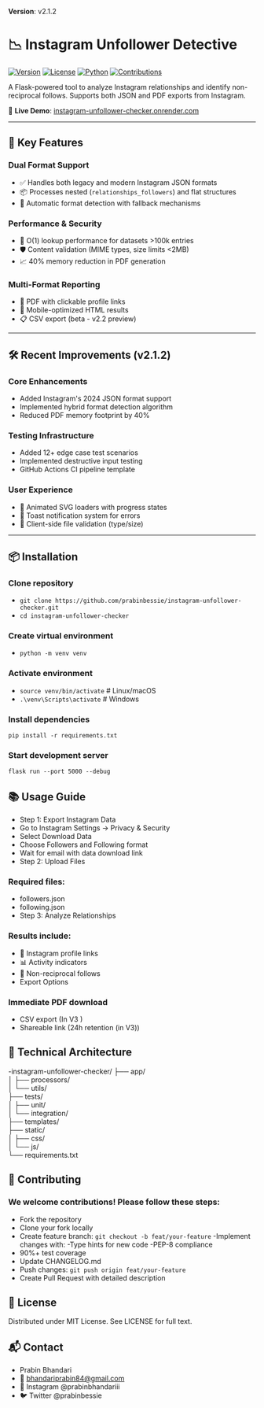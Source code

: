 **Version**: v2.1.2
# 📉 Instagram Unfollower Detective

[![Version](https://img.shields.io/badge/version-2.1.2-blue.svg)](https://github.com/prabinbessie/instagram-unfollower-checker/releases)
[![License](https://img.shields.io/badge/license-MIT-green.svg)](LICENSE)
[![Python](https://img.shields.io/badge/python-3.9%2B-blue.svg)](https://www.python.org/)
[![Contributions](https://img.shields.io/badge/contributions-welcome-brightgreen.svg)](CONTRIBUTING.md)

A Flask-powered tool to analyze Instagram relationships and identify non-reciprocal follows. Supports both JSON and PDF exports from Instagram.

🔗 **Live Demo**: [instagram-unfollower-checker.onrender.com](https://instagram-unfollower-checker.onrender.com)

---

## 🚀 Key Features

### Dual Format Support
- ✅ Handles both legacy and modern Instagram JSON formats
- 📦 Processes nested (`relationships_followers`) and flat structures
- 🧩 Automatic format detection with fallback mechanisms

### Performance & Security
- 🚀 O(1) lookup performance for datasets >100k entries
- 🛡️ Content validation (MIME types, size limits <2MB)
- 📈 40% memory reduction in PDF generation

### Multi-Format Reporting
- 📄 PDF with clickable profile links
- 📱 Mobile-optimized HTML results
- 📋 CSV export (beta - v2.2 preview)

---

## 🛠 Recent Improvements (v2.1.2)

### Core Enhancements
- Added Instagram's 2024 JSON format support
- Implemented hybrid format detection algorithm
- Reduced PDF memory footprint by 40%

### Testing Infrastructure
- Added 12+ edge case test scenarios
- Implemented destructive input testing
- GitHub Actions CI pipeline template

### User Experience
- 🎨 Animated SVG loaders with progress states
- 📢 Toast notification system for errors
- 📁 Client-side file validation (type/size)

---

## 📦 Installation

### Clone repository
- `git clone https://github.com/prabinbessie/instagram-unfollower-checker.git`
- `cd instagram-unfollower-checker`

### Create virtual environment
- `python -m venv venv`

### Activate environment
- `source venv/bin/activate`  # Linux/macOS
- `.\venv\Scripts\activate`   # Windows

### Install dependencies
`pip install -r requirements.txt`

### Start development server
`flask run --port 5000 --debug`

## 📚 Usage Guide

- Step 1: Export Instagram Data
- Go to Instagram Settings → Privacy & Security
- Select Download Data
- Choose Followers and Following format
- Wait for email with data download link
- Step 2: Upload Files

### Required files:
- followers.json
- following.json
- Step 3: Analyze Relationships

### Results include:
- 🔗 Instagram profile links
- 📊 Activity indicators
- 🚫 Non-reciprocal follows
- Export Options

### Immediate PDF download
- CSV export (In V3 )
- Shareable link (24h retention (in V3))
## 🧩 Technical Architecture

-instagram-unfollower-checker/
├── app/                 
│   ├── processors/      
│   └── utils/            
├── tests/                
│   ├── unit/             
│   └── integration/      
├── templates/            
├── static/               
│   ├── css/            
│   └── js/               
└── requirements.txt     

## 🤝 Contributing

### We welcome contributions! Please follow these steps:

- Fork the repository
- Clone your fork locally
- Create feature branch:
`git checkout -b feat/your-feature`
-Implement changes with:
-Type hints for new code
-PEP-8 compliance
- 90%+ test coverage
- Update CHANGELOG.md
- Push changes:
`git push origin feat/your-feature`
- Create Pull Request with detailed description
##  📜 License

Distributed under MIT License. See LICENSE for full text.

##  📬 Contact

- Prabin Bhandari
- 📧 bhandariprabin84@gmail.com
- 📱 Instagram @prabinbhandariii
- 🐦 Twitter @prabinbessie
